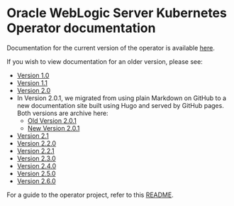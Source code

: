 # Oracle WebLogic Server Kubernetes Operator documentation

Documentation for the current version of the operator is
available [here](https://oracle.github.io/weblogic-kubernetes-operator).

If you wish to view documentation for an older version, please see:

* [Version 1.0](v1.0)
* [Version 1.1](v1.1)
* [Version 2.0](v2.0)
* In Version 2.0.1, we migrated from using plain Markdown on GitHub to 
  a new documentation site built using Hugo and served by GitHub pages.
  Both versions are archive here:
    * [Old Version 2.0.1](v2.0.1)
    * [New Version 2.0.1](https://oracle.github.io/weblogic-kubernetes-operator/2.0.1)
* [Version 2.1](https://oracle.github.io/weblogic-kubernetes-operator/2.1)
* [Version 2.2.0](https://oracle.github.io/weblogic-kubernetes-operator/2.2.0)
* [Version 2.2.1](https://oracle.github.io/weblogic-kubernetes-operator/2.2.1)
* [Version 2.3.0](https://oracle.github.io/weblogic-kubernetes-operator/2.3.0)
* [Version 2.4.0](https://oracle.github.io/weblogic-kubernetes-operator/2.4.0/)
* [Version 2.5.0](https://oracle.github.io/weblogic-kubernetes-operator/2.5.0/)
* [Version 2.6.0](https://oracle.github.io/weblogic-kubernetes-operator/2.6.0/)

For a guide to the operator project, refer to this [README](../README.md).
